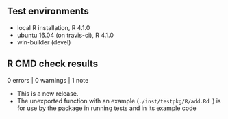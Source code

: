 ## Test environments
* local R installation, R 4.1.0
* ubuntu 16.04 (on travis-ci), R 4.1.0
* win-builder (devel)

## R CMD check results

0 errors | 0 warnings | 1 note

* This is a new release.
* The unexported function with an example (`./inst/testpkg/R/add.Rd `) is for use by the package in running tests and in its example code
